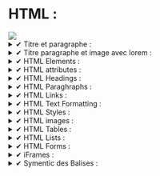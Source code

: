 # HTML : 

<img src="https://img.shields.io/badge/HTML5-E34F26?style=for-the-badge&logo=html5&logoColor=white" /> 

<details>
  <summary>✔ Titre et paragraphe :</summary>
  
```html
<!DOCTYPE html>
<html>
<body>

<h1>Test Heading : </h1>
<p>
Test Paragraph : Lorem, ipsum dolor sit amet consectetur adipisicing elit. Enim inventore amet debitis corrupti accusamus! Accusamus quis, mollitia expedita dolorum amet, veritatis excepturi ab non omnis, numquam dolore? Laudantium, molestias iure!
</p>

</body>
</html>
```
</details>

<details>
  <summary>✔ Titre paragraphe et image avec lorem :</summary>

```html
<!DOCTYPE html>
<html>
<body>

<h1>Test Heading : </h1>
<img src="https://upload.wikimedia.org/wikipedia/commons/thumb/b/b9/Steve_Jobs_Headshot_2010-CROP.jpg/1024px-Steve_Jobs_Headshot_2010-CROP.jpg" alt="steve_jobs">
<h4>Lorem Ipsum : </h4>
<p>
Test Paragraph : Lorem, ipsum dolor sit amet consectetur adipisicing elit. Enim inventore amet debitis corrupti accusamus! Accusamus quis, mollitia expedita dolorum amet, veritatis excepturi ab non omnis, numquam dolore? Laudantium, molestias iure!
</p>

</body>
</html>
```
</details>

<details>
  <summary>✔ HTML Elements :</summary>

```html
<!DOCTYPE html>
<html>
<body>

<h1>My First Heading</h1>
<p>My first paragraph.</p>

</body>
</html>
```
</details>

<details>
  <summary>✔ HTML attributes :</summary>
  
  - **List of known attributes** : 
    
    - href
    - src 
    - wight & height
    - alt

# href :
```html
<a href="https://www.w3schools.com">Visit W3Schools</a>
```
# src : 
```html
<img src="pacman.jpg">
```
# width & height : 
```html
<img src="pacman.jpg" width="500" height="600">
```
# width & height : 
```html
<img src="pacman.jpg" width="500" height="600">
```
# alt : 
```html
<img src="pacman.jpg" alt="Pac-Man the famous Game charachter">
```
</details>

<details>
 <summary>✔ HTML Headings :</summary> 

 # Headings :

 ```html
<h1>Heading 1</h1>
<h2>Heading 2</h2>
<h3>Heading 3</h3>
<h4>Heading 4</h4>
<h5>Heading 5</h5>
<h6>Heading 6</h6>

```
</details>

<details>
 <summary>✔ HTML Paraghraphs :</summary>
 
 # Paragraphs :

```html
<p> ci vis pacem! parabellum!</p>
```
</details>

<details>
 <summary>✔ HTML Links :</summary>

# HTML Links : 
```html

 <a href="https://solicode.co">click me!</a>

 ```
</details>

<details>
 <summary>✔ HTML Text Formatting :</summary>

- Live HTML text Formatting Examples : 

<b> "b" is used for Bold</b>

<strong> "strong" is used for Strong</strong>

<i> "i" is used for italic </i>

<em> "em" is for emphaseized text </em>

 <small> "small" is used for small text </small>

<p> use <mark>"mark"</mark> to highlight a text </p>

<p> use "del" to <del>delete this text</del></p>

<p> use "ins" to <ins>underline</ins></p>

<p> use "sub" to <sub>subscript</sub></p>


</details>

<details>
 <summary>✔ HTML Styles :</summary>

# HTML styles : 


- background-color
- color 
- font-family 
- font-size
- text-align 

Exemples : 

```html

<p style="color:red;">Red</p>
<p style="color:blue;">Blue</p>
<p style="font-size:50px;">Big</p>

```
<p style="color:yellow;">Yellow</p>
<p style="color:red;">Red</p>
<p style="color:blue;">Blue</p>
<p style="font-size:50px;">Big</p>

</details>

<details>
 <summary>✔ HTML images :</summary>

```html

<img src="https://" alt="Description"> 

```
- Exemple : 

 <img src="https://64.media.tumblr.com/0303acd2414e9ec250d7228eb8d5fe6b/tumblr_ot1smdUT3T1tdhimpo1_500.gif" alt="FM-X">

</details>

<details>
 <summary>✔ HTML Tables :</summary>

- En Cours...

</details>

<details>
  <summary>✔ HTML Lists :</summary>
  
</details>

<details>
  <summary>✔ HTML Forms :</summary>

</details>

<details>
  <summary>✔ iFrames :</summary>
 
</details>

<details>
  <summary>✔ Symentic des Balises :</summary>
  
  #### References : 
  
  [Reference1 : HTML - Semantics 101 W3 schools](https://www.w3schools.com/html/html5_semantic_elements.asp)
  
  [Reference2 : HTML - Semantics MDN Web-Docs](https://developer.mozilla.org/en-US/docs/Glossary/Semantics)
  
  [Reference3 : HTML - Tous Les Eléments Symentic](https://developer.mozilla.org/en-US/docs/Glossary/Semantics)
  
  ```html

<section>
<h1>WWW-1</h1>
<p>Lorem ipsum dolor sit amet, consectetur adipiscing elit. Vivamus vitae elementum elit. Etiam blandit erat et neque interdum mollis. Duis facilisis magna ipsum, vel vestibulum massa rhoncus ac. Interdum et malesuada fames ac ante ipsum primis in faucibus. Cras lacinia eleifend lacinia. Morbi purus lectus, gravida sit amet quam non, porttitor ultrices velit. In hac habitasse platea dictumst. Nulla posuere suscipit purus, accumsan consequat dolor facilisis vel. In volutpat molestie ipsum, a pretium nisl eleifend a. Ut eget libero diam. Duis vel ultricies dolor. Ut ex arcu, fermentum nec turpis nec, tincidunt varius est. Donec elementum, urna at euismod elementum, nisi quam posuere ante, facilisis hendrerit eros erat sit amet urna. Aliquam ut accumsan arcu, vitae dictum massa.</p>
</section>

<section>
<h1>WWW-2</h1>
<pLorem ipsum dolor sit amet, consectetur adipiscing elit. Vivamus vitae elementum elit. Etiam blandit erat et neque interdum mollis. Duis facilisis magna ipsum, vel vestibulum massa rhoncus ac. Interdum et malesuada fames ac ante ipsum primis in faucibus. Cras lacinia eleifend lacinia. Morbi purus lectus, gravida sit amet quam non, porttitor ultrices velit. In hac habitasse platea dictumst. Nulla posuere suscipit purus, accumsan consequat dolor facilisis vel. In volutpat molestie ipsum, a pretium nisl eleifend a. Ut eget libero diam. Duis vel ultricies dolor. Ut ex arcu, fermentum nec turpis nec, tincidunt varius est. Donec elementum, urna at euismod elementum, nisi quam posuere ante, facilisis hendrerit eros erat sit amet urna. Aliquam ut accumsan arcu, vitae dictum massa.The Panda has become the symbol of WWF. The well-known panda logo of WWF originated from a panda named Chi Chi that was transferred from the Beijing Zoo to the London Zoo in the same year of the establishment of WWF.</p>
</section>

```
 </details>
